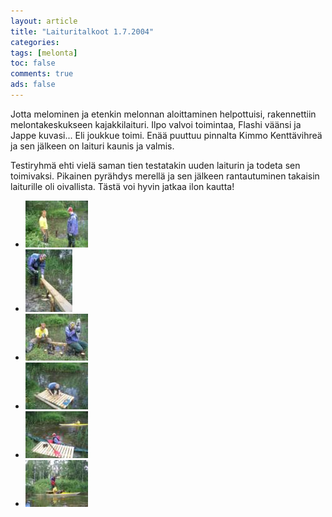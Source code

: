 ```yaml
---
layout: article 
title: "Laituritalkoot 1.7.2004" 
categories: 
tags: [melonta]
toc: false 
comments: true 
ads: false 
---
```


Jotta melominen ja etenkin melonnan aloittaminen helpottuisi,
rakennettiin melontakeskukseen kajakkilaituri. Ilpo valvoi toimintaa,
Flashi väänsi ja Jappe kuvasi... Eli joukkue toimi. Enää puuttuu
pinnalta Kimmo Kenttävihreä ja sen jälkeen on laituri kaunis ja valmis.

Testiryhmä ehti vielä saman tien testatakin uuden laiturin ja todeta sen
toimivaksi. Pikainen pyrähdys merellä ja sen jälkeen rantautuminen
takaisin laiturille oli oivallista. Tästä voi hyvin jatkaa ilon kautta!

<div class="th-grid image-gallery" markdown="1">

-   [![](/images/laituritalkoot-1.7.2004/Thumbnails/laituritalkoot1b.jpg)](/images/laituritalkoot-1.7.2004/laituritalkoot1b.jpg)
-   [![](/images/laituritalkoot-1.7.2004/Thumbnails/laituritalkoot3b.jpg)](/images/laituritalkoot-1.7.2004/laituritalkoot3b.jpg)
-   [![](/images/laituritalkoot-1.7.2004/Thumbnails/laituritalkoot4b.jpg)](/images/laituritalkoot-1.7.2004/laituritalkoot4b.jpg)
-   [![](/images/laituritalkoot-1.7.2004/Thumbnails/laituritalkoot5b.jpg)](/images/laituritalkoot-1.7.2004/laituritalkoot5b.jpg)
-   [![](/images/laituritalkoot-1.7.2004/Thumbnails/laituritalkoot6b.jpg)](/images/laituritalkoot-1.7.2004/laituritalkoot6b.jpg)
-   [![](/images/laituritalkoot-1.7.2004/Thumbnails/laituritalkoot7b.jpg)](/images/laituritalkoot-1.7.2004/laituritalkoot7b.jpg)

</div>
